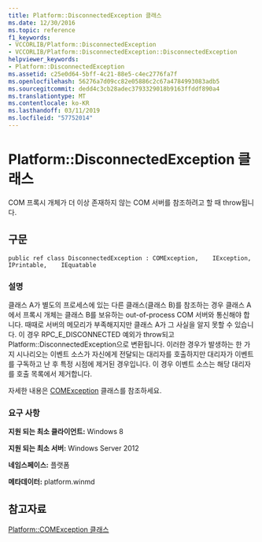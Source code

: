```yaml
---
title: Platform::DisconnectedException 클래스
ms.date: 12/30/2016
ms.topic: reference
f1_keywords:
- VCCORLIB/Platform::DisconnectedException
- VCCORLIB/Platform::DisconnectedException::DisconnectedException
helpviewer_keywords:
- Platform::DisconnectedException
ms.assetid: c25e0d64-5bff-4c21-88e5-c4ec2776fa7f
ms.openlocfilehash: 56276a7d09cc82e05886c2c67a4784993083adb5
ms.sourcegitcommit: dedd4c3cb28adec3793329018b9163ffddf890a4
ms.translationtype: MT
ms.contentlocale: ko-KR
ms.lasthandoff: 03/11/2019
ms.locfileid: "57752014"
---
```

# <a name="platformdisconnectedexception-class"></a>Platform::DisconnectedException 클래스

COM 프록시 개체가 더 이상 존재하지 않는 COM 서버를 참조하려고 할 때 throw됩니다.

## <a name="syntax"></a>구문

```
public ref class DisconnectedException : COMException,    IException,    IPrintable,    IEquatable
```

### <a name="remarks"></a>설명

클래스 A가 별도의 프로세스에 있는 다른 클래스(클래스 B)를 참조하는 경우 클래스 A에서 프록시 개체는 클래스 B를 보유하는 out-of-process COM 서버와 통신해야 합니다. 때때로 서버의 메모리가 부족해지지만 클래스 A가 그 사실을 알지 못할 수 있습니다. 이 경우 RPC_E_DISCONNECTED 예외가 throw되고 Platform::DisconnectedException으로 변환됩니다. 이러한 경우가 발생하는 한 가지 시나리오는 이벤트 소스가 자신에게 전달되는 대리자를 호출하지만 대리자가 이벤트를 구독하고 난 후 특정 시점에 제거된 경우입니다. 이 경우 이벤트 소스는 해당 대리자를 호출 목록에서 제거합니다.

자세한 내용은 [COMException](../cppcx/platform-comexception-class.md) 클래스를 참조하세요.

### <a name="requirements"></a>요구 사항

**지원 되는 최소 클라이언트:** Windows 8

**지원 되는 최소 서버:** Windows Server 2012

**네임스페이스:** 플랫폼

**메타데이터:** platform.winmd

## <a name="see-also"></a>참고자료

[Platform::COMException 클래스](../cppcx/platform-comexception-class.md)
